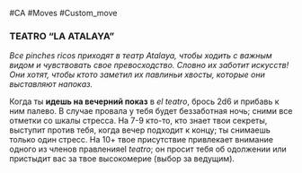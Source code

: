 #CA #Moves #Custom_move

### TEATRO “LA ATALAYA”
*Все pinches ricos приходят в театр Atalaya, чтобы ходить с важным видом и чувствовать свое превосходство. Словно их заботит искусств! Они хотят, чтобы ктото заметил их павлиньи хвосты, которые они выставляют напоказ.*

Когда ты **идешь на вечерний показ** в *el teatro*, брось 2d6 и прибавь к ним палево. В случае провала у тебя будет беззаботная ночь; сними все отметки со шкалы стресса. На 7-9 кто-то, кто знает твои секреты, выступит против тебя, когда вечер подходит к концу; ты снимаешь только один стресс. На 10+ твое присутствие привлекает внимание одного из членов правленияel *teatro*; он просит тебя об одолжении или пристыдит вас за твое высокомерие (выбор за ведущим).